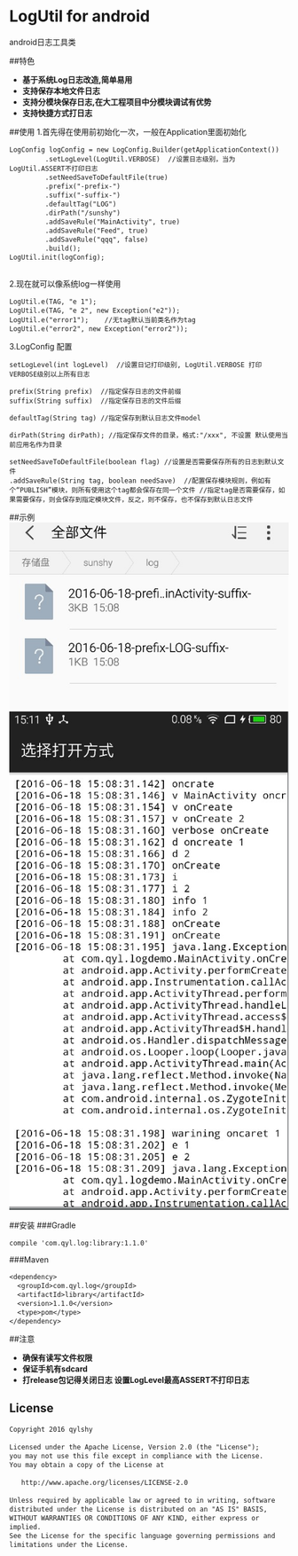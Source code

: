 # LogUtil for android
android日志工具类

##特色
 - **基于系统Log日志改造,简单易用**
 - **支持保存本地文件日志**
 - **支持分模块保存日志,在大工程项目中分模块调试有优势**
 - **支持快捷方式打日志**

##使用
1.首先得在使用前初始化一次，一般在Application里面初始化
```
LogConfig logConfig = new LogConfig.Builder(getApplicationContext())
         .setLogLevel(LogUtil.VERBOSE)  //设置日志级别，当为LogUtil.ASSERT不打印日志
         .setNeedSaveToDefaultFile(true)  
         .prefix("-prefix-")
         .suffix("-suffix-")
         .defaultTag("LOG")
         .dirPath("/sunshy")
         .addSaveRule("MainActivity", true)
         .addSaveRule("Feed", true)
         .addSaveRule("qqq", false)
         .build();
LogUtil.init(logConfig);
        
```

2.现在就可以像系统log一样使用
```
LogUtil.e(TAG, "e 1");
LogUtil.e(TAG, "e 2", new Exception("e2"));
LogUtil.e("error1");    //无tag默认当前类名作为tag
LogUtil.e("error2", new Exception("error2"));
```
3.LogConfig 配置
```
setLogLevel(int logLevel)  //设置日记打印级别, LogUtil.VERBOSE 打印VERBOSE级别以上所有日志
```
```
prefix(String prefix)  //指定保存日志的文件前缀
suffix(String suffix)  //指定保存日志的文件后缀
```
```
defaultTag(String tag) //指定保存到默认日志文件model
```
```
dirPath(String dirPath); //指定保存文件的目录，格式:"/xxx", 不设置 默认使用当前应用名作为目录
```
```
setNeedSaveToDefaultFile(boolean flag) //设置是否需要保存所有的日志到默认文件
.addSaveRule(String tag, boolean needSave)  //配置保存模块规则，例如有个“PUBLISH”模块，则所有使用这个tag都会保存在同一个文件 //指定tag是否需要保存，如果需要保存，则会保存到指定模块文件，反之，则不保存，也不保存到默认日志文件
```
##示例
![生成日志文件](https://github.com/qylshy/AndroidLogUtil/blob/master/app/image/logfile.png)
![生成的日志内容](https://github.com/qylshy/AndroidLogUtil/blob/master/app/image/logContent.png)

##安装
###Gradle
```
compile 'com.qyl.log:library:1.1.0'
```
###Maven
```
<dependency>
  <groupId>com.qyl.log</groupId>
  <artifactId>library</artifactId>
  <version>1.1.0</version>
  <type>pom</type>
</dependency>
```
##注意
- **确保有读写文件权限**
- **保证手机有sdcard**
- **打release包记得关闭日志 设置LogLevel最高ASSERT不打印日志**




License
-------
   
    Copyright 2016 qylshy

    Licensed under the Apache License, Version 2.0 (the "License");
    you may not use this file except in compliance with the License.
    You may obtain a copy of the License at

       http://www.apache.org/licenses/LICENSE-2.0

    Unless required by applicable law or agreed to in writing, software
    distributed under the License is distributed on an "AS IS" BASIS,
    WITHOUT WARRANTIES OR CONDITIONS OF ANY KIND, either express or implied.
    See the License for the specific language governing permissions and
    limitations under the License.

   
   
   
